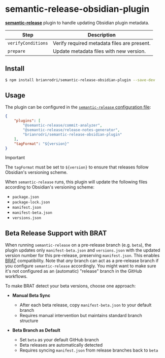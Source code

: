 # semantic-release-obsidian-plugin

[**semantic-release**](https://github.com/semantic-release/semantic-release) plugin to handle updating Obsidian plugin metadata.

| Step               | Description                                 |
| ------------------ | ------------------------------------------- |
| `verifyConditions` | Verify required metadata files are present. |
| `prepare`          | Update metadata files with new version.     |

## Install

```bash
$ npm install brianrodri/semantic-release-obsidian-plugin --save-dev
```

## Usage

The plugin can be configured in the [`semantic-release` configuration file](https://github.com/semantic-release/semantic-release/blob/master/docs/usage/configuration.md#configuration):

```json
{
    "plugins": [
        "@semantic-release/commit-analyzer",
        "@semantic-release/release-notes-generator",
        "brianrodri/semantic-release-obsidian-plugin"
    ],
    "tagFormat": "${version}"
}
```

> [!IMPORTANT]
> The `tagFormat` must be set to `${version}` to ensure that releases follow Obsidian's versioning scheme.

When `semantic-release` runs, this plugin will update the following files according to Obsidian's versioning scheme:

- `package.json`
- `package-lock.json`
- `manifest.json`
- `manifest-beta.json`
- `versions.json`

## Beta Release Support with BRAT

When running `semantic-release` on a pre-release branch (e.g. `beta`), the plugin updates only `manifest-beta.json` and `versions.json` with the updated version number for this pre-release, preserving `manifest.json`. This enables [BRAT](https://github.com/TfTHacker/obsidian42-brat) compatibility. Note that _any_ branch can act as a pre-release branch if you configure `semantic-release` accordingly. You might want to make sure it's not configured as an (automatic) "release" branch in the GitHub workflows.

To make BRAT detect your beta versions, choose one approach:

- **Manual Beta Sync**

    - After each beta release, copy `manifest-beta.json` to your default branch
    - Requires manual intervention but maintains standard branch structure

- **Beta Branch as Default**
    - Set `beta` as your default GitHub branch
    - Beta releases are automatically detected
    - Requires syncing `manifest.json` from release branches back to `beta`
